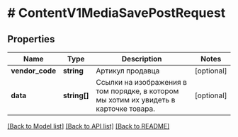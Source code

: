 # # ContentV1MediaSavePostRequest

## Properties

Name | Type | Description | Notes
------------ | ------------- | ------------- | -------------
**vendor_code** | **string** | Артикул продавца | [optional]
**data** | **string[]** | Ссылки на изображения в том порядке, в котором мы хотим их увидеть в карточке товара. | [optional]

[[Back to Model list]](../../README.md#models) [[Back to API list]](../../README.md#endpoints) [[Back to README]](../../README.md)
